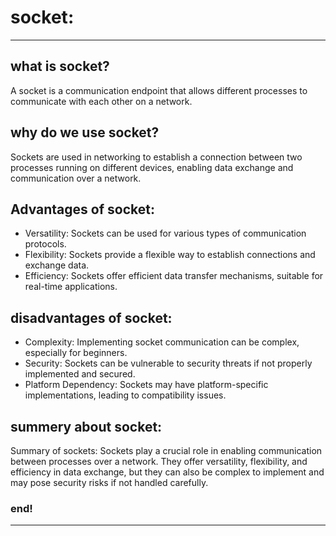 # socket:

---

## what is socket?

A socket is a communication endpoint that allows different processes to communicate with each other on a network.


## why do we use socket?

Sockets are used in networking to establish a connection between two processes running on different devices, 
enabling data exchange and communication over a network.


## Advantages of socket:

- Versatility: Sockets can be used for various types of communication protocols.
- Flexibility: Sockets provide a flexible way to establish connections and exchange data.
- Efficiency: Sockets offer efficient data transfer mechanisms, suitable for real-time applications.


## disadvantages of socket:

- Complexity: Implementing socket communication can be complex, especially for beginners.
- Security: Sockets can be vulnerable to security threats if not properly implemented and secured.
- Platform Dependency: Sockets may have platform-specific implementations, leading to compatibility issues.


## summery about socket:

Summary of sockets: Sockets play a crucial role in enabling communication between processes over a network. They offer
versatility, flexibility, and efficiency in data exchange, but they can also be complex to implement and may pose
security risks if not handled carefully.


### end!

---